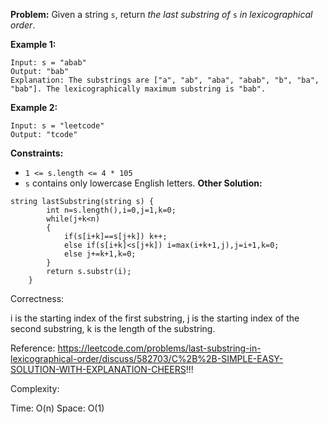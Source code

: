 **Problem:**
Given a string `s`, return *the last substring of* `s` *in lexicographical order*.

 

**Example 1:**

```
Input: s = "abab"
Output: "bab"
Explanation: The substrings are ["a", "ab", "aba", "abab", "b", "ba", "bab"]. The lexicographically maximum substring is "bab".
```

**Example 2:**

```
Input: s = "leetcode"
Output: "tcode"
```

 

**Constraints:**

- `1 <= s.length <= 4 * 105`
- `s` contains only lowercase English letters.
**Other Solution:**
```
string lastSubstring(string s) {
        int n=s.length(),i=0,j=1,k=0;
        while(j+k<n)
        {
            if(s[i+k]==s[j+k]) k++; 
            else if(s[i+k]<s[j+k]) i=max(i+k+1,j),j=i+1,k=0;
            else j+=k+1,k=0;
        }
        return s.substr(i);
    }
```
Correctness:

i is the starting index of the first substring, j is the starting index of the second substring, k is the length of the substring.

Reference: https://leetcode.com/problems/last-substring-in-lexicographical-order/discuss/582703/C%2B%2B-SIMPLE-EASY-SOLUTION-WITH-EXPLANATION-CHEERS!!!

Complexity:

Time: O(n)
Space: O(1)
